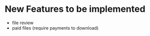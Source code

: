 # New Features to be implemented

-   file review
-   paid files (require payments to download)
<!-- -   recycle bin -->
